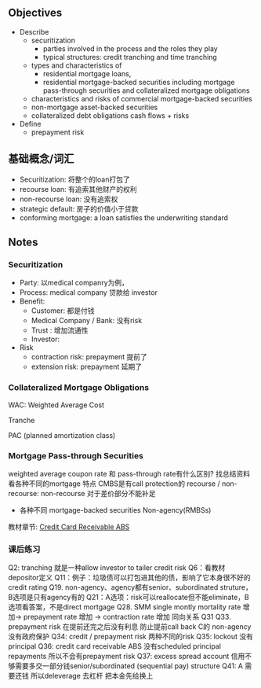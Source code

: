 ## Objectives

* Describe
    * securitization
        * parties involved in the process and the roles they play 
        * typical structures: credit tranching and time tranching
    * types and characteristics of 
        * residential mortgage loans, 
        * residential mortgage-backed securities including mortgage pass-through securities and collateralized mortgage obligations
    * characteristics and risks of commercial mortgage-backed securities
    * non-mortgage asset-backed securities
    * collateralized debt obligations cash flows + risks
* Define
    * prepayment risk

## 基础概念/词汇
* Securitization: 将整个的loan打包了
* recourse loan: 有追索其他财产的权利
* non-recourse loan: 没有追索权
* strategic default: 房子的价值小于贷款 
* conforming mortgage: a loan satisfies the underwriting standard 

## Notes

### Securitization
* Party: 以medical companry为例， 
* Process: medical company 贷款给 investor  
* Benefit: 
    * Customer: 都是付钱
    * Medical Company / Bank: 没有risk
    * Trust : 增加流通性
    * Investor: 
* Risk
    * contraction risk: prepayment 提前了
    * extension risk: prepayment 延期了


### Collateralized Mortgage Obligations

WAC: Weighted Average Cost

Tranche

PAC (planned amortization class) 


### Mortgage Pass-through Securities

weighted average coupon rate 和 pass-through rate有什么区别? 
找总结资料 看各种不同的mortgage 特点
CMBS是有call protection的
recourse / non-recourse: non-recourse 对于差价部分不能补足
* 各种不同 mortgage-backed securities
Non-agency(RMBSs) 

教材章节:
[Credit Card Receivable ABS](https://study.cfainstitute.org/app/cfa-program-level-i-for-december-2020-and-february-2021#read/section/non-mortgage-asset-backed-securities-2)

### 课后练习
Q2: tranching 就是一种allow investor to tailer credit risk
Q6：看教材 depositor定义
Q11：例子：垃圾债可以打包进其他的债，影响了它本身很不好的credit rating
Q19. non-agency、agency都有senior、subordinated struture，B选项是只有agency有的
Q21：A选项：risk可以reallocate但不能eliminate，B选项看答案，不是direct mortgage
Q28. SMM single montly mortality rate 增加-> prepayment rate 增加 -> contraction rate 增加 同向关系
Q31
Q33. prepayment risk 在提前还完之后没有利息 防止提前call back
C的 non-agency 没有政府保护
Q34: credit / prepayment risk 两种不同的risk 
Q35: lockout 没有principal 
Q36: credit card receivable ABS 没有scheduled principal repayments 所以不会有prepayment risk 
Q37: excess spread account 信用不够需要多交一部分钱senior/subordinated (sequential pay) structure 
Q41: A 需要还钱 所以deleverage 去杠杆 把本金先给换上 
